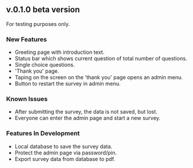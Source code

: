 ## v.0.1.0 beta version

For testing purposes only.

### New Features
* Greeting page with introduction text.
* Status bar which shows current question of total number of questions.
* Single choice questions.
* 'Thank you' page.
* Taping on the screen on the 'thank you' page opens an admin menu.
* Button to restart the survey in admin menu.

### Known Issues
* After submitting the survey, the data is not saved, but lost.
* Everyone can enter the admin page and start a new survey.

### Features In Development
* Local database to save the survey data.
* Protect the admin page via password/pin.
* Export survey data from database to pdf.